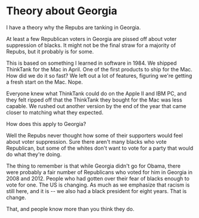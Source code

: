 # Theory about Georgia
I have a theory why the Repubs are tanking in Georgia. 

At least a few Republican voters in Georgia are pissed off about voter suppression of blacks. It might not be the final straw for a majority of Repubs, but it probably is for some.

This is based on something I learned in software in 1984. We shipped ThinkTank for the Mac in April. One of the first products to ship for the Mac. How did we do it so fast? We left out a lot of features, figuring we're getting a fresh start on the Mac. Nope.

Everyone knew what ThinkTank could do on the Apple II and IBM PC, and they felt ripped off that the ThinkTank they bought for the Mac was less capable. We rushed out another version by the end of the year that came closer to matching what they expected.

How does this apply to Georgia? 

Well the Repubs never thought how some of their supporters would feel about voter suppression. Sure there aren't many blacks who vote Republican, but some of the whites don't want to vote for a party that would do what they're doing.

The thing to remember is that while Georgia didn't go for Obama, there were probably a fair number of Republicans who voted for him in Georgia in 2008 and 2012. People who had gotten over their fear of blacks enough to vote for one. The US is changing. As much as we emphasize that racism is still here, and it is -- we also had a black president for eight years. That is change. 

That, and people know more than you think they do. 

